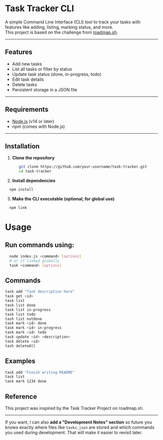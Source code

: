 # Task Tracker CLI

A simple Command Line Interface (CLI) tool to track your tasks with features like adding, listing, marking status, and more.  
This project is based on the challenge from [roadmap.sh](https://roadmap.sh/projects/task-tracker).

---

## Features
- Add new tasks
- List all tasks or filter by status
- Update task status (done, in-progress, todo)
- Edit task details
- Delete tasks
- Persistent storage in a JSON file

---

## Requirements
- [Node.js](https://nodejs.org/) (v14 or later)
- npm (comes with Node.js)

---

## Installation

1. **Clone the repository**
   ```bash
      git clone https://github.com/your-username/task-tracker.git
      cd task-tracker
    ```
2. **Install dependencies**
  ```bash
    npm install
  ```
3. **Make the CLI executable (optional, for global use)**
```bash
  npm link
```

# Usage
## Run commands using:
```bash
  node index.js <command> [options]
  # or if linked globally
  task <command> [options]
```

## Commands
```bash
task add "Task description here"
task get <id>
task list
task list done
task list in-progress
task list todo
tash list notdone
task mark <id> done
task mark <id> in-progress
task mark <id> todo
task update <id> <description>
task delete <id>
tash deleteAll
```

## Examples
```bash
task add "Finish writing README"
task list
task mark 1234 done
```

## Reference
This project was inspired by the Task Tracker Project on roadmap.sh.

---
If you want, I can also **add a "Development Notes" section** so future you knows exactly where files like `tasks.json` are stored and which commands you used during development. That will make it easier to revisit later.
